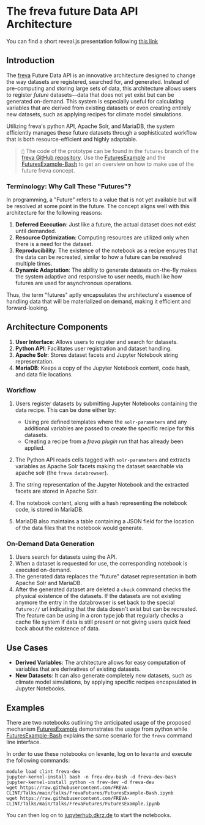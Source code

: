 # The freva future Data API Architecture

You can find a short reveal.js presentation
following [this link](https://freva-clint.github.io/Talks/FrevaFutures/index.slides.html#/)

## Introduction

The [freva](https://freva-clint.github.io/freva/) Future Data API is an
innovative architecture designed to change the way datasets are registered,
searched for, and generated.
Instead of pre-computing and storing large sets of data, this architecture
allows users to register *future* datasets—data that does not yet exist but
can be generated on-demand. This system is especially useful for calculating
variables that are derived from existing datasets or even creating entirely
new datasets, such as applying recipes for climate model simulations.

Utilizing freva's python API, Apache Solr, and MariaDB, the system efficiently
manages these future datasets through a sophisticated workflow that is both
resource-efficient and highly adaptable.

> ``📝`` The code of the prototype can be found in the `futures` branch of
         the [freva GitHub repository](https://github.com/FREVA-CLINT/freva/tree/futures).
         Use the [FuturesExample](FuturesExample.ipynb) and
         the [FuturesExample-Bash](FuturesExample-Bash.ipynb) to get an overview
         on how to make use of the future freva concept.

### Terminology: Why Call These "Futures"?

In programming, a "Future" refers to a value that is not yet available but
will be resolved at some point in the future. The concept aligns well with
this architecture for the following reasons:

1. **Deferred Execution**: Just like a future, the actual dataset does not
    exist until demanded.
2. **Resource Optimization**: Computing resources are utilized only when
    there is a need for the dataset.
3. **Reproducibility**: The existence of the notebook as a recipe ensures
    that the data can be recreated, similar to how a future can be resolved
    multiple times.
4. **Dynamic Adaptation**: The ability to generate datasets on-the-fly makes
    the system adaptive and responsive to user needs, much like how futures
    are used for asynchronous operations.

Thus, the term "futures" aptly encapsulates the architecture's essence of
handling data that will be materialized on demand, making it efficient and
forward-looking.


## Architecture Components

1. **User Interface**: Allows users to register and search for datasets.
2. **Python API**: Facilitates user registration and dataset handling.
3. **Apache Solr**: Stores dataset facets and Jupyter Notebook string
    representation.
4. **MariaDB**: Keeps a copy of the Jupyter Notebook content, code hash, and
    data file locations.

### Workflow

1. Users register datasets by submitting Jupyter Notebooks containing the
    data recipe. This can be done either by:

    * Using pre defined templates where the `solr-parameters` and any
      additional variables are passed to create the specific recipe for
      this datasets.
    * Creating a recipe from a *freva plugin* run that has already been
      applied.

2. The Python API reads cells tagged with `solr-parameters` and extracts
    variables as Apache Solr facets making the dataset searchable via apache
    solr (the `freva databrowser`).
3. The string representation of the Jupyter Notebook and the extracted facets
    are stored in Apache Solr.
4. The notebook content, along with a hash representing the notebook code,
    is stored in MariaDB.
5. MariaDB also maintains a table containing a JSON field for the location of
    the data files that the notebook would generate.

### On-Demand Data Generation

1. Users search for datasets using the API.
2. When a dataset is requested for use, the corresponding notebook is
    executed on-demand.
3. The generated data replaces the "future" dataset representation in
    both Apache Solr and MariaDB.
4. After the generated dataset are deleted a `check` command checks the
    physical existence of the datasets. If the datasets are not existing anymore
    the entry in the databrowser is set back to the special `future://` url
    indicating that the data doesn't exist but can be recreated. The
    feature can be using in a cron type job that regularly checks a cache
    file system if data is still present or not giving users quick feed back
    about the existence of data.

## Use Cases

- **Derived Variables**: The architecture allows for easy computation of
    variables that are derivatives of existing datasets.
- **New Datasets**: It can also generate completely new datasets, such as
    climate model simulations, by applying specific recipes encapsulated
    in Jupyter Notebooks.

## Examples
There are two notebooks outlining the anticipated usage of the proposed
mechanism [FuturesExample](FuturesExample.ipynb) demonstrates the usage from python while
[FuturesExample-Bash](FuturesExample-Bash.ipynb) explains the same scenario for the `freva`
command line interface.

In order to use these notebooks on levante, log on to levante and execute the
following commands:

```console
module load clint freva-dev
jupyter-kernel-install bash -n frev-dev-bash -d freva-dev-bash
jupyter-kernel-install python -n frev-dev -d freva-dev
wget https://raw.githubusercontent.com/FREVA-CLINT/Talks/main/talks/FrevaFutures/FuturesExample-Bash.ipynb
wget https://raw.githubusercontent.com/FREVA-CLINT/Talks/main/talks/FrevaFutures/FuturesExample.ipynb
```

You can then log on to [jupyterhub.dkrz.de](https://jupyterhub.dkrz.de/hub/home)
to start the notebooks.
